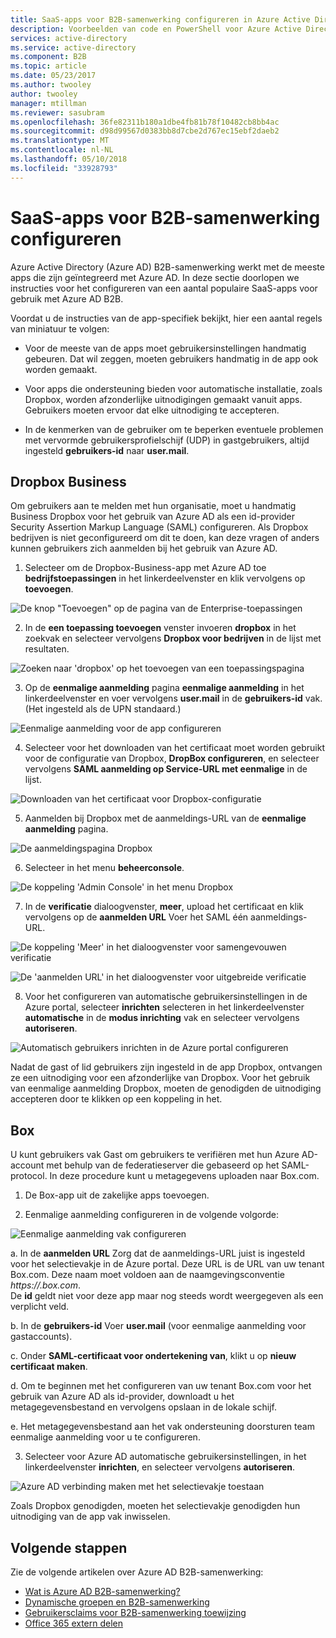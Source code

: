 ```yaml
---
title: SaaS-apps voor B2B-samenwerking configureren in Azure Active Directory | Microsoft Docs
description: Voorbeelden van code en PowerShell voor Azure Active Directory B2B-samenwerking
services: active-directory
ms.service: active-directory
ms.component: B2B
ms.topic: article
ms.date: 05/23/2017
ms.author: twooley
author: twooley
manager: mtillman
ms.reviewer: sasubram
ms.openlocfilehash: 36fe82311b180a1dbe4fb81b78f10482cb8bb4ac
ms.sourcegitcommit: d98d99567d0383bb8d7cbe2d767ec15ebf2daeb2
ms.translationtype: MT
ms.contentlocale: nl-NL
ms.lasthandoff: 05/10/2018
ms.locfileid: "33928793"
---
```

# <a name="configure-saas-apps-for-b2b-collaboration"></a>SaaS-apps voor B2B-samenwerking configureren

Azure Active Directory (Azure AD) B2B-samenwerking werkt met de meeste apps die zijn geïntegreerd met Azure AD. In deze sectie doorlopen we instructies voor het configureren van een aantal populaire SaaS-apps voor gebruik met Azure AD B2B.

Voordat u de instructies van de app-specifiek bekijkt, hier een aantal regels van miniatuur te volgen:

* Voor de meeste van de apps moet gebruikersinstellingen handmatig gebeuren. Dat wil zeggen, moeten gebruikers handmatig in de app ook worden gemaakt.

* Voor apps die ondersteuning bieden voor automatische installatie, zoals Dropbox, worden afzonderlijke uitnodigingen gemaakt vanuit apps. Gebruikers moeten ervoor dat elke uitnodiging te accepteren.

* In de kenmerken van de gebruiker om te beperken eventuele problemen met vervormde gebruikersprofielschijf (UDP) in gastgebruikers, altijd ingesteld **gebruikers-id** naar **user.mail**.


## <a name="dropbox-business"></a>Dropbox Business

Om gebruikers aan te melden met hun organisatie, moet u handmatig Business Dropbox voor het gebruik van Azure AD als een id-provider Security Assertion Markup Language (SAML) configureren. Als Dropbox bedrijven is niet geconfigureerd om dit te doen, kan deze vragen of anders kunnen gebruikers zich aanmelden bij het gebruik van Azure AD.

1. Selecteer om de Dropbox-Business-app met Azure AD toe **bedrijfstoepassingen** in het linkerdeelvenster en klik vervolgens op **toevoegen**.

  ![De knop "Toevoegen" op de pagina van de Enterprise-toepassingen](media/active-directory-b2b-configure-saas-apps/add-dropbox.png)

2. In de **een toepassing toevoegen** venster invoeren **dropbox** in het zoekvak en selecteer vervolgens **Dropbox voor bedrijven** in de lijst met resultaten.

  ![Zoeken naar 'dropbox' op het toevoegen van een toepassingspagina](media/active-directory-b2b-configure-saas-apps/add-app-dialog.png)

3. Op de **eenmalige aanmelding** pagina **eenmalige aanmelding** in het linkerdeelvenster en voer vervolgens **user.mail** in de **gebruikers-id** vak. (Het ingesteld als de UPN standaard.)

  ![Eenmalige aanmelding voor de app configureren](media/active-directory-b2b-configure-saas-apps/configure-app-sso.png)

4. Selecteer voor het downloaden van het certificaat moet worden gebruikt voor de configuratie van Dropbox, **DropBox configureren**, en selecteer vervolgens **SAML aanmelding op Service-URL met eenmalige** in de lijst.

  ![Downloaden van het certificaat voor Dropbox-configuratie](media/active-directory-b2b-configure-saas-apps/download-certificate.png)

5. Aanmelden bij Dropbox met de aanmeldings-URL van de **eenmalige aanmelding** pagina.

  ![De aanmeldingspagina Dropbox](media/active-directory-b2b-configure-saas-apps/sign-in-to-dropbox.png)

6. Selecteer in het menu **beheerconsole**.

  ![De koppeling 'Admin Console' in het menu Dropbox](media/active-directory-b2b-configure-saas-apps/dropbox-menu.png)

7. In de **verificatie** dialoogvenster, **meer**, upload het certificaat en klik vervolgens op de **aanmelden URL** Voer het SAML één aanmeldings-URL.

  ![De koppeling 'Meer' in het dialoogvenster voor samengevouwen verificatie](media/active-directory-b2b-configure-saas-apps/dropbox-auth-01.png)

  ![De 'aanmelden URL' in het dialoogvenster voor uitgebreide verificatie](media/active-directory-b2b-configure-saas-apps/paste-single-sign-on-URL.png)

8. Voor het configureren van automatische gebruikersinstellingen in de Azure portal, selecteer **inrichten** selecteren in het linkerdeelvenster **automatische** in de **modus inrichting** vak en selecteer vervolgens **autoriseren**.

  ![Automatisch gebruikers inrichten in de Azure portal configureren](media/active-directory-b2b-configure-saas-apps/set-up-automatic-provisioning.png)

Nadat de gast of lid gebruikers zijn ingesteld in de app Dropbox, ontvangen ze een uitnodiging voor een afzonderlijke van Dropbox. Voor het gebruik van eenmalige aanmelding Dropbox, moeten de genodigden de uitnodiging accepteren door te klikken op een koppeling in het.

## <a name="box"></a>Box
U kunt gebruikers vak Gast om gebruikers te verifiëren met hun Azure AD-account met behulp van de federatieserver die gebaseerd op het SAML-protocol. In deze procedure kunt u metagegevens uploaden naar Box.com.

1. De Box-app uit de zakelijke apps toevoegen.

2. Eenmalige aanmelding configureren in de volgende volgorde:

  ![Eenmalige aanmelding vak configureren](media/active-directory-b2b-configure-saas-apps/configure-box-sso.png)

 a. In de **aanmelden URL** Zorg dat de aanmeldings-URL juist is ingesteld voor het selectievakje in de Azure portal. Deze URL is de URL van uw tenant Box.com. Deze naam moet voldoen aan de naamgevingsconventie *https://.box.com*.  
 De **id** geldt niet voor deze app maar nog steeds wordt weergegeven als een verplicht veld.

 b. In de **gebruikers-id** Voer **user.mail** (voor eenmalige aanmelding voor gastaccounts).

 c. Onder **SAML-certificaat voor ondertekening van**, klikt u op **nieuw certificaat maken**.

 d. Om te beginnen met het configureren van uw tenant Box.com voor het gebruik van Azure AD als id-provider, downloadt u het metagegevensbestand en vervolgens opslaan in de lokale schijf.

 e. Het metagegevensbestand aan het vak ondersteuning doorsturen team eenmalige aanmelding voor u te configureren.

3. Selecteer voor Azure AD automatische gebruikersinstellingen, in het linkerdeelvenster **inrichten**, en selecteer vervolgens **autoriseren**.

  ![Azure AD verbinding maken met het selectievakje toestaan](media/active-directory-b2b-configure-saas-apps/auth-azure-ad-to-connect-to-box.png)

Zoals Dropbox genodigden, moeten het selectievakje genodigden hun uitnodiging van de app vak inwisselen.

## <a name="next-steps"></a>Volgende stappen

Zie de volgende artikelen over Azure AD B2B-samenwerking:

- [Wat is Azure AD B2B-samenwerking?](active-directory-b2b-what-is-azure-ad-b2b.md)
- [Dynamische groepen en B2B-samenwerking](active-directory-b2b-dynamic-groups.md)
- [Gebruikersclaims voor B2B-samenwerking toewijzing](active-directory-b2b-claims-mapping.md)
- [Office 365 extern delen](active-directory-b2b-o365-external-user.md)

